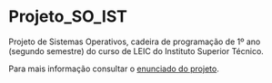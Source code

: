 # Projeto_SO_IST
Projeto de Sistemas Operativos, cadeira de programação de 1º ano (segundo semestre) do curso de LEIC do Instituto Superior Técnico.

Para mais informação consultar o [enunciado do projeto](https://github.com/tecnico-so/enunciado-proj-so-2022-23).
